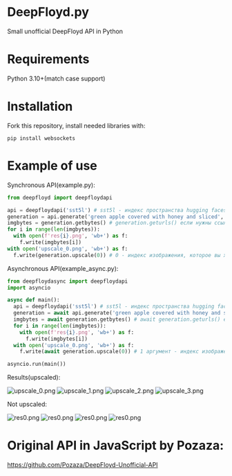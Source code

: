 # DeepFloyd.py
Small unofficial DeepFloyd API in Python

# Requirements
Python 3.10+(match case support)

# Installation
Fork this repository, install needed libraries with:
```
pip install websockets
```

# Example of use

Synchronous API(example.py):
```py
from deepfloyd import deepfloydapi

api = deepfloydapi('sst5l') # sst5l - индекс пространства hugging faces
generation = api.generate('green apple covered with honey and sliced', 'red apple, yellow apple, terrible quality, not realistic result') # первый аргумент - prompt, второй - negative prompt(необязателен). возвращает объект типа Generation.
imgbytes = generation.getbytes() # generation.geturls() если нужны ссылки изображений
for i in range(len(imgbytes)):
  with open(f'res{i}.png', 'wb+') as f:
    f.write(imgbytes[i])
with open('upscale_0.png', 'wb+') as f:
  f.write(generation.upscale(0)) # 0 - индекс изображения, которое вы хотите увеличить
```

Asynchronous API(example_async.py):
```py
from deepfloydasync import deepfloydapi
import asyncio

async def main():
  api = deepfloydapi('sst5l') # sst5l - индекс пространства hugging faces
  generation = await api.generate('green apple covered with honey and sliced', 'red apple, yellow apple, terrible quality, not realistic result') # первый аргумент - prompt, второй - negative prompt(необязателен). возвращает объект типа Generation.
  imgbytes = await generation.getbytes() # await generation.geturls() если нужны ссылки изображений или просто лень ждать, когда библиотека закончит фетчить байты из url-ов
  for i in range(len(imgbytes)):
    with open(f'res{i}.png', 'wb+') as f:
      f.write(imgbytes[i])
  with open('upscale_0.png', 'wb+') as f:
    f.write(await generation.upscale(0)) # 1 аргумент - индекс изображения, которое вы хотите увеличить

asyncio.run(main())
```

Results(upscaled):

![upscale_0.png](https://i.imgur.com/ruqu9Vo.png)
![upscale_1.png](https://i.imgur.com/QtXklmG.png)
![upscale_2.png](https://i.imgur.com/NddZlRl.png)
![upscale_3.png](https://i.imgur.com/pP4N4PI.png)


Not upscaled:

![res0.png](https://i.imgur.com/rrc6RFY.png)
![res0.png](https://i.imgur.com/HN9LPOJ.png)
![res0.png](https://i.imgur.com/ImY9kGs.png)
![res0.png](https://i.imgur.com/gRlHFxQ.png)


# Original API in JavaScript by Pozaza:
https://github.com/Pozaza/DeepFloyd-Unofficial-API
